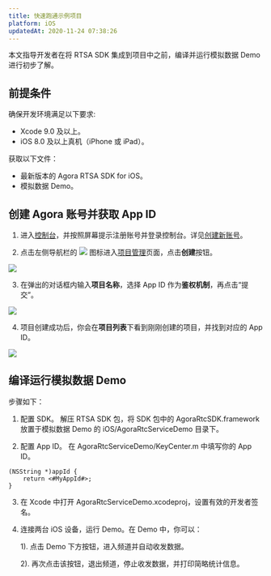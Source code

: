 ```yaml
---
title: 快速跑通示例项目
platform: iOS
updatedAt: 2020-11-24 07:38:26
---
```


本文指导开发者在将 RTSA SDK 集成到项目中之前，编译并运行模拟数据 Demo 进行初步了解。

## 前提条件

确保开发环境满足以下要求:

- Xcode 9.0 及以上。
- iOS 8.0 及以上真机（iPhone 或 iPad）。

获取以下文件：

- 最新版本的 Agora RTSA SDK for iOS。
- 模拟数据 Demo。

## 创建 Agora 账号并获取 App ID

1. 进入[控制台](https://console.agora.io/)，并按照屏幕提示注册账号并登录控制台。详见[创建新账号](sign_in_and_sign_up)。

2. 点击左侧导航栏的 ![](https://web-cdn.agora.io/docs-files/1551254998344) 图标进入[项目管理](https://console.agora.io/projects)页面，点击**创建**按钮。

![](https://web-cdn.agora.io/docs-files/1574156100068)

3. 在弹出的对话框内输入**项目名称**，选择 App ID 作为**鉴权机制**，再点击“提交”。

![](https://web-cdn.agora.io/docs-files/1574921599254)

4. 项目创建成功后，你会在**项目列表**下看到刚刚创建的项目，并找到对应的 App ID。

![](https://web-cdn.agora.io/docs-files/1574921811175)

## 编译运行模拟数据 Demo

步骤如下：

1. 配置 SDK。
   解压 RTSA SDK 包，将 SDK 包中的 AgoraRtcSDK.framework 放置于模拟数据 Demo 的 iOS/AgoraRtcServiceDemo 目录下。

2. 配置 App ID。
   在 AgoraRtcServiceDemo/KeyCenter.m 中填写你的 App ID。

```
(NSString *)appId {
    return <#MyAppId#>;
}
```

3. 在 Xcode 中打开 AgoraRtcServiceDemo.xcodeproj，设置有效的开发者签名。

4. 连接两台 iOS 设备，运行 Demo。在 Demo 中，你可以：

   1). 点击 Demo 下方按钮，进入频道并自动收发数据。

   2). 再次点击该按钮，退出频道，停止收发数据，并打印简略统计信息。
